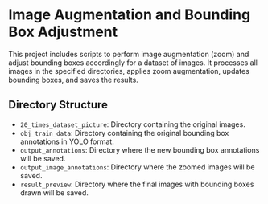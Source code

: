 # Image Augmentation and Bounding Box Adjustment

This project includes scripts to perform image augmentation (zoom) and adjust bounding boxes accordingly for a dataset of images. It processes all images in the specified directories, applies zoom augmentation, updates bounding boxes, and saves the results.

## Directory Structure

- `20_times_dataset_picture`: Directory containing the original images.
- `obj_train_data`: Directory containing the original bounding box annotations in YOLO format.
- `output_annotations`: Directory where the new bounding box annotations will be saved.
- `output_image_annotations`: Directory where the zoomed images will be saved.
- `result_preview`: Directory where the final images with bounding boxes drawn will be saved.
